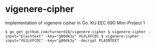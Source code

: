 vigenere-cipher
===============

Implementation of vigenere cipher in Go. KU EEC 690 Mini-Project 1

`
$ go get github.com/turnerd18/vigenere-cipher
$ vigenere-cipher -input="plaintext" -key="g00dk3y"
VUJLXFCDC
$ vigenere-cipher -input="VUJLXFCDC" -key="g00dk3y" -decrypt
PLAINTEXT
`
